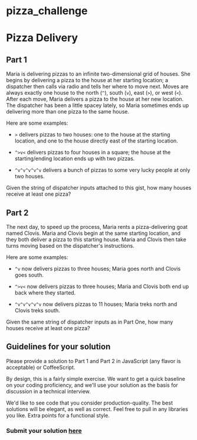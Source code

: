 # pizza_challenge
# Pizza Delivery

## Part 1

Maria is delivering pizzas to an infinite two-dimensional grid of houses. 
She begins by delivering a pizza to the house at her starting location; a dispatcher then calls via radio
and tells her where to move next. Moves are always exactly one house to the north (`^`), south (`v`), east (`>`), or west (`<`).
After each move, Maria delivers a pizza to the house at her new location. The dispatcher has been a little spacey lately, 
so Maria sometimes ends up delivering more than one pizza to the same house.

Here are some examples:

- `>` delivers pizzas to two houses: one to the house at the starting location, and one to the house directly east of the starting location.

- `^>v<` delivers pizzas to four houses in a square; the house at the starting/ending location ends up with two pizzas.

- `^v^v^v^v^v` delivers a bunch of pizzas to some very lucky people at only two houses.

Given the string of dispatcher inputs attached to this gist, how many houses receive at least one pizza?

## Part 2

The next day, to speed up the process, Maria rents a pizza-delivering goat named Clovis.
Maria and Clovis begin at the same starting location, and they both deliver a pizza to this starting house.
Maria and Clovis then take turns moving based on the dispatcher's instructions.

Here are some examples:

- `^v` now delivers pizzas to three houses; Maria goes north and Clovis goes south.

- `^>v<` now delivers pizzas to three houses; Maria and Clovis both end up back where they started.

- `^v^v^v^v^v` now delivers pizzas to 11 houses; Maria treks north and Clovis treks south.

Given the same string of dispatcher inputs as in Part One, how many houses receive at least one pizza?

## Guidelines for your solution

Please provide a solution to Part 1 and Part 2 in JavaScript (any flavor is acceptable) or CoffeeScript.

By design, this is a fairly simple exercise. We want to get a quick baseline on your coding proficiency, and 
we'll use your solution as the basis for discussion in a technical interview.

We'd like to see code that you consider production-quality. The best solutions will be elegant, as well as correct. Feel free to pull in any libraries you like. Extra points for a functional style.

### Submit your solution [here](https://goo.gl/forms/2nhFPtq95IAoEFJk1)
